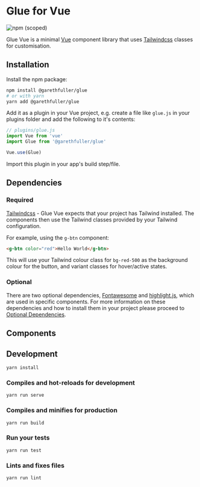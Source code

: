 # Glue for Vue
![npm (scoped)](https://img.shields.io/npm/v/@garethfuller/glue)

Glue Vue is a minimal [Vue](https://vuejs.org/) component library that uses [Tailwindcss](https://tailwindcss.com/) classes for customisation.

## Installation
Install the npm package:
```bash
npm install @garethfuller/glue
# or with yarn
yarn add @garethfuller/glue
```

Add it as a plugin in your Vue project, e.g. create a file like `glue.js` in your plugins folder and add the following to it's contents:
```javascript
// plugins/glue.js
import Vue from 'vue'
import Glue from '@garethfuller/glue'

Vue.use(Glue)
```

Import this plugin in your app's build step/file.

## Dependencies
### Required
[Tailwindcss](https://tailwindcss.com/) - Glue Vue expects that your project has Tailwind installed. The components then use the Tailwind classes provided by your Tailwind configuration.

For example, using the `g-btn` component:
```html
<g-btn color="red">Hello World</g-btn>
```
This will use your Tailwind colour class for `bg-red-500` as the background colour for the button, and variant classes for hover/active states.

### Optional
There are two optional dependencies, [Fontawesome](https://fontawesome.com/) and [highlight.js](https://highlightjs.org/), which are used in specific components. For more information on these dependencies and how to install them in your project please proceed to [Optional Dependencies](#optional-dependencies).

## Components


## Development
```
yarn install
```

### Compiles and hot-reloads for development
```
yarn run serve
```

### Compiles and minifies for production
```
yarn run build
```

### Run your tests
```
yarn run test
```

### Lints and fixes files
```
yarn run lint
```
